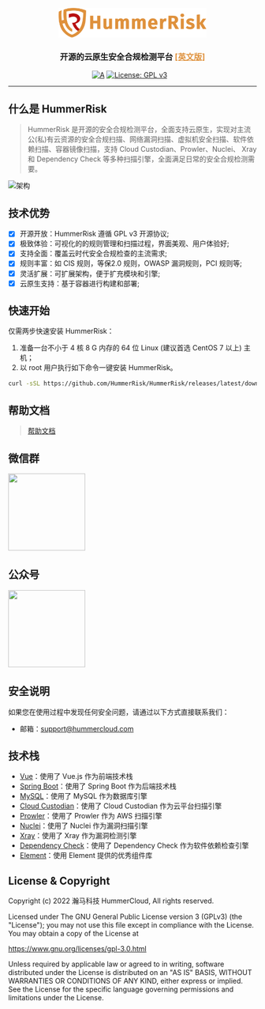 <p align="center">
    <a href="https://docs.hummerrisk.com">
        <img src="./frontend/src/assets/img/logo/logo-dark.png" alt="HummerRisk" width="300"/>
    </a>
</p>
<h3 align="center">
    开源的云原生安全合规检测平台 
    <a href="https://github.com/hummerrisk/hummerrisk/blob/master/README_EN.md" style="color: #df913c;">[英文版]</a>
</h3>

<p align="center">
    <a href="https://www.codacy.com/gh/hummerrisk/hummerrisk/dashboardutm_source=github.com&amp;utm_medium=referral&amp;utm_content=hummerrisk/hummerrisk&amp;utm_campaign=Badge_Grade"><img src="https://app.codacy.com/project/badge/Grade/3331d2c045ae4d0ba1fd8fdd623186e7" alt="A"/></a>
    <a href="https://www.gnu.org/licenses/old-licenses/gpl-3.0"><img src="https://img.shields.io/github/license/hummerrisk/hummerrisk?color=%231890FF&style=flat-square" alt="License: GPL v3"></a>
    <a href="https://github.com/hummerrisk/hummerrisk/releases/latest"><img src="https://img.shields.io/github/v/release/hummerrisk/hummerrisk" alt=""></a>
    <a href="https://github.com/hummerrisk/hummerrisk"><img src="https://img.shields.io/github/stars/hummerrisk/hummerrisk?color=%231890FF&style=flat-square" alt=""></a>
    <a href="https://github.com/hummerrisk/hummerrisk/releases"><img src="https://img.shields.io/github/downloads/hummerrisk/hummerrisk/total" alt=""></a>
</p>
<hr/>

## 什么是 HummerRisk

> HummerRisk 是开源的安全合规检测平台，全面支持云原生，实现对主流公(私)有云资源的安全合规扫描、网络漏洞扫描、虚拟机安全扫描、软件依赖扫描、容器镜像扫描，支持 Cloud Custodian、Prowler、Nuclei、 Xray 和 Dependency Check 等多种扫描引擎，全面满足日常的安全合规检测需要。

![架构](https://hummerrisk-1312321453.cos.ap-beijing.myqcloud.com/architecture.jpg)
## 技术优势

- [x] 开源开放：HummerRisk 遵循 GPL v3 开源协议;
- [x] 极致体验：可视化的的规则管理和扫描过程，界面美观、用户体验好;
- [x] 支持全面：覆盖云时代安全合规检查的主流需求;
- [x] 规则丰富：如 CIS 规则，等保2.0 规则，OWASP 漏洞规则，PCI 规则等;  
- [x] 灵活扩展：可扩展架构，便于扩充模块和引擎;
- [x] 云原生支持：基于容器进行构建和部署;

## 快速开始

仅需两步快速安装 HummerRisk：

1.  准备一台不小于 4 核 8 G 内存的 64 位 Linux (建议首选 CentOS 7 以上) 主机；
2.  以 root 用户执行如下命令一键安装 HummerRisk。

```sh
curl -sSL https://github.com/HummerRisk/HummerRisk/releases/latest/download/quick_start.sh | sh
```

## 帮助文档

> [帮助文档](https://hummerrisk-docs-1312321453.cos-website.ap-beijing.myqcloud.com/)

## 微信群

<img src="https://hummerrisk-1312321453.cos.ap-beijing.myqcloud.com/contact_me_qr.png" width="156" height="156" alt="">

## 公众号

<img src="https://hummerrisk-1312321453.cos.ap-beijing.myqcloud.com/qrcode_gongzhonghao.jpeg" width="156" height="156" alt="">

## 安全说明

如果您在使用过程中发现任何安全问题，请通过以下方式直接联系我们：

- 邮箱：support@hummercloud.com

## 技术栈

- [Vue](https://vuejs.org/)：使用了 Vue.js 作为前端技术栈
- [Spring Boot](https://www.tutorialspoint.com/spring_boot/spring_boot_introduction.htm)：使用了 Spring Boot 作为后端技术栈
- [MySQL](https://www.mysql.com/)：使用了 MySQL 作为数据库引擎
- [Cloud Custodian](https://cloudcustodian.io/)：使用了 Cloud Custodian 作为云平台扫描引擎
- [Prowler](https://prowler.pro/)：使用了 Prowler 作为 AWS 扫描引擎
- [Nuclei](https://nuclei.projectdiscovery.io/)：使用了 Nuclei 作为漏洞扫描引擎
- [Xray](https://xray.cool/)：使用了 Xray 作为漏洞检测引擎
- [Dependency Check](https://jeremylong.github.io/DependencyCheck/)：使用了 Dependency Check 作为软件依赖检查引擎
- [Element](https://element.eleme.cn/#/)：使用 Element 提供的优秀组件库

## License & Copyright

Copyright (c) 2022 瀚马科技 HummerCloud, All rights reserved.

Licensed under The GNU General Public License version 3 (GPLv3) (the "License"); you may not use this file except in compliance with the License. You may obtain a copy of the License at

https://www.gnu.org/licenses/gpl-3.0.html

Unless required by applicable law or agreed to in writing, software distributed under the License is distributed on an "AS IS" BASIS, WITHOUT WARRANTIES OR CONDITIONS OF ANY KIND, either express or implied. See the License for the specific language governing permissions and limitations under the License.
